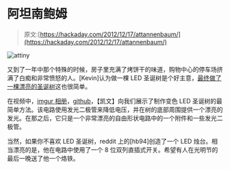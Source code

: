 # 阿坦南鲍姆

> 原文:[https://hackaday.com/2012/12/17/attannenbaum/](https://hackaday.com/2012/12/17/attannenbaum/)

![attiny](../Images/5f27bcce930de054ab15f43f44c95b79.png)

又到了一年中那个特殊的时候，房子里充满了烤饼干的味道，购物中心的停车场挤满了白痴和非常愤怒的人。[Kevin]认为做一棵 LED 圣诞树是个好主意，[最终做了一棵漂亮的圣诞树](http://www.youtube.com/watch?v=QazbUHvQmS4)这也很简单。

在视频中，[imgur 相册](http://imgur.com/a/cjkEt#0)，[github](https://github.com/kmm/ATtinyTree13)，【凯文】向我们展示了制作变色 LED 圣诞树的最简单方法。该电路使用发光二极管来降低电压，并在树的底部周围提供一个漂亮的发光。在那之后，它只是一个非常漂亮的自由形状电路中的一个附件和一些发光二极管。

当然，如果你不喜欢 LED 圣诞树，reddit 上的[hb94]创造了一个 LED 烛台。相当漂亮的是，他在电路中使用了一个 8 位双列直插式开关。希望有人在光明节的最后一晚送了他一个烙铁。